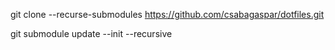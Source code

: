 git clone --recurse-submodules https://github.com/csabagaspar/dotfiles.git

git submodule update --init --recursive
